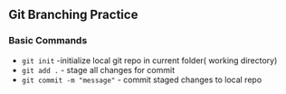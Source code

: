 ## Git Branching Practice

### Basic Commands
* `git init` -initialize local git repo in current folder( working directory)
* `git add .` - stage all changes for commit
* `git commit -m "message"` - commit staged changes to local repo